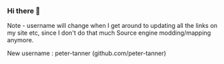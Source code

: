 ### Hi there 👋

Note - username will change when I get around to updating all the links on my site etc, since I don't do that much Source engine modding/mapping anymore.

New username : peter-tanner (github.com/peter-tanner)

<!--
**npc-strider/npc-strider** is a ✨ _special_ ✨ repository because its `README.md` (this file) appears on your GitHub profile.

Here are some ideas to get you started:

- 🔭 I’m currently working on ...
- 🌱 I’m currently learning ...
- 👯 I’m looking to collaborate on ...
- 🤔 I’m looking for help with ...
- 💬 Ask me about ...
- 📫 How to reach me: ...
- 😄 Pronouns: ...
- ⚡ Fun fact: ...
-->
